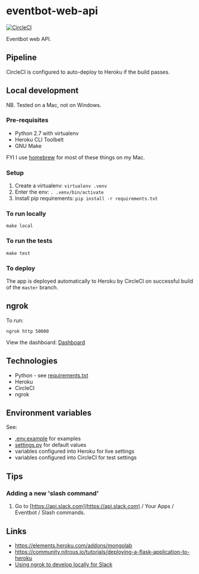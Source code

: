 eventbot-web-api
================

[![CircleCI](https://circleci.com/gh/duffj/eventbot-web-api.svg?style=svg)](https://circleci.com/gh/duffj/eventbot-web-api)

Eventbot web API.


Pipeline
--------

CircleCI is configured to auto-deploy to Heroku if the build passes.


Local development
-----------------

NB. Tested on a Mac, not on Windows.

### Pre-requisites

* Python 2.7 with virtualenv
* Heroku CLI Toolbelt
* GNU Make

FYI I use [homebrew][1] for most of these things on my Mac. 

### Setup

1. Create a virtualenv: `virtualenv .venv`
1. Enter the env: `. .venv/bin/activate`
1. Install pip requirements: `pip install -r requirements.txt`

### To run locally

    make local

### To run the tests

    make test

### To deploy

The app is deployed automatically to Heroku by CircleCI on
successful build of the `master` branch.


ngrok
-----

To run:

    ngrok http 50000

View the dashboard: [Dashboard](http://localhost:4040/inspect/http)

Technologies
------------

* Python - see [requirements.txt](requirements.txt)
* Heroku
* CircleCI
* ngrok


Environment variables
---------------------

See:

* [.env.example](.env.example) for examples
* [settings.py](eventbot/settings.py) for default values
* variables configured into Heroku for live settings
* variables configured into CircleCI for test settings

Tips
----

### Adding a new 'slash command'

1. Go to [https://api.slack.com](https://api.slack.com) / Your Apps / Eventbot / Slash commands.

Links
-----

* https://elements.heroku.com/addons/mongolab
* https://community.nitrous.io/tutorials/deploying-a-flask-application-to-heroku
* [Using ngrok to develop locally for Slack](https://api.slack.com/tutorials/tunneling-with-ngrok)

[1]: https://brew.sh/ "homebrew"
